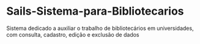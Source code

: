 # Sails-Sistema-para-Bibliotecarios
Sistema dedicado a auxiliar o trabalho de bibliotecários em universidades, com consulta, cadastro, edição e exclusão de dados

